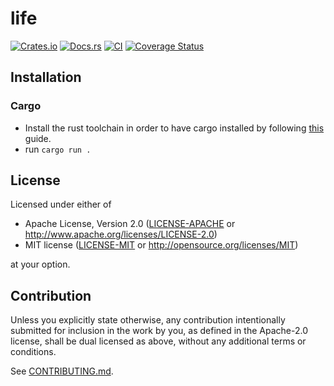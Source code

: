 # life

[![Crates.io](https://img.shields.io/crates/v/life.svg)](https://crates.io/crates/life)
[![Docs.rs](https://docs.rs/life/badge.svg)](https://docs.rs/life)
[![CI](https://github.com/erikwilson/life/workflows/CI/badge.svg)](https://github.com/erikwilson/life/actions)
[![Coverage Status](https://coveralls.io/repos/github/erikwilson/life/badge.svg?branch=main)](https://coveralls.io/github/erikwilson/life?branch=main)

## Installation

### Cargo

* Install the rust toolchain in order to have cargo installed by following
  [this](https://www.rust-lang.org/tools/install) guide.
* run `cargo run .`

## License

Licensed under either of

 * Apache License, Version 2.0
   ([LICENSE-APACHE](LICENSE-APACHE) or http://www.apache.org/licenses/LICENSE-2.0)
 * MIT license
   ([LICENSE-MIT](LICENSE-MIT) or http://opensource.org/licenses/MIT)

at your option.

## Contribution

Unless you explicitly state otherwise, any contribution intentionally submitted
for inclusion in the work by you, as defined in the Apache-2.0 license, shall be
dual licensed as above, without any additional terms or conditions.

See [CONTRIBUTING.md](CONTRIBUTING.md).
